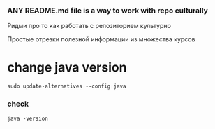### ANY README.md file is a way to work with repo culturally 

Ридми про то как работать с репозиторием культурно

Простые отрезки полезной информации из множества курсов


# change java version
```
sudo update-alternatives --config java
```
### check
```
java -version
```

